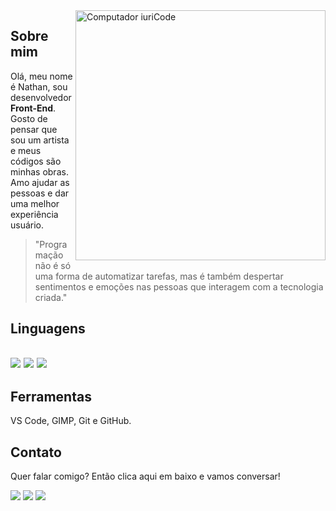 <img src="https://raw.githubusercontent.com/MicaelliMedeiros/micaellimedeiros/master/image/computer-illustration.png" min-width="400px" max-width="400px" width="400px" align="right" alt="Computador iuriCode">

<h2 align="left">Sobre mim</h2>
<p align="left"> 
 Olá, meu nome é Nathan, sou desenvolvedor <strong>Front-End</strong>. Gosto de pensar que sou um artista e meus códigos são minhas obras. Amo ajudar as pessoas e dar uma melhor experiência usuário.
</p>

<blockquote>
"Programação não é só uma forma de automatizar tarefas, mas é também despertar sentimentos e emoções nas pessoas que interagem com a tecnologia criada."
</blockquote>

  <h2 align="left">Linguagens<h2>
<p>
 <img src="https://img.shields.io/badge/HTML5-E34F26?style=for-the-badge&logo=html5&logoColor=white"/>
 <img src="https://img.shields.io/badge/CSS3-1572B6?style=for-the-badge&logo=css3&logoColor=white"/>
 <img src="https://img.shields.io/badge/JavaScript-F7DF1E?style=for-the-badge&logo=javascript&logoColor=black"/>
</p>

<h2  align="left"> Ferramentas</h2>
 <p align="left"> VS Code, GIMP, Git e GitHub.</p>
 
<h2  align="left"> Contato</h2>
<p align="left">
   Quer falar comigo? Então clica aqui em baixo e vamos conversar!
</p>

<p align="left">
  <a href="https://www.linkedin.com/in/nathan-de-souza-silva-firmo/" alt="Linkedin">
  <img src="https://img.shields.io/badge/-Linkedin-0e76a8?style=flat-square&logo=Linkedin&logoColor=white&link=https://www.linkedin.com/in/nathan-de-souza-silva-firmo/" /></a>

  <a href="https://api.whatsapp.com/send?phone=5521990251186" alt="WhatsApp">
  <img src="https://img.shields.io/badge/-WhatsApp-25d366?style=flat-square&labelColor=25d366&logo=whatsapp&logoColor=white&link=https://api.whatsapp.com/send?phone=5521990251186"/></a>

  <a href="https://www.instagram.com/nathan.firmo/" alt="Instagram">
  <img src="https://img.shields.io/badge/-Instagram-DF0174?style=flat-square&labelColor=DF0174&logo=instagram&logoColor=white&link=https://www.instagram.com/nathan.firmo/"/></a>
</p>  

